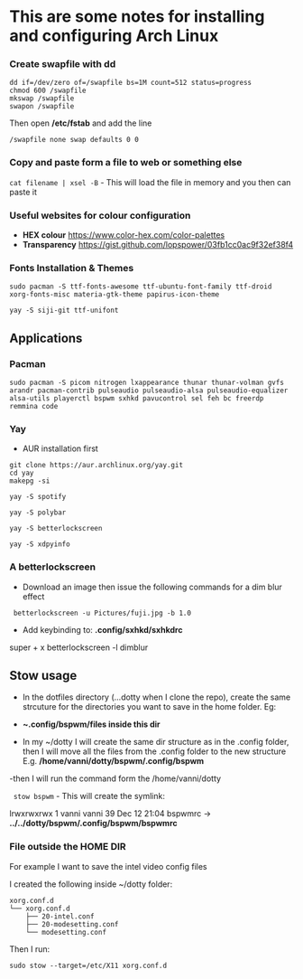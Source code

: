 # This are some notes for installing and configuring Arch Linux

### Create swapfile with dd

```  
dd if=/dev/zero of=/swapfile bs=1M count=512 status=progress 
chmod 600 /swapfile
mkswap /swapfile
swapon /swapfile
```
Then open **/etc/fstab** and add the line

``` /swapfile none swap defaults 0 0  ```

### Copy and paste form a file to web or something else

``` cat filename | xsel -B ``` - This will load the file in memory and you then can paste it

### Useful websites for colour configuration

- **HEX colour** https://www.color-hex.com/color-palettes
- **Transparency**  https://gist.github.com/lopspower/03fb1cc0ac9f32ef38f4	


### Fonts Installation & Themes

``` sudo pacman -S ttf-fonts-awesome ttf-ubuntu-font-family ttf-droid xorg-fonts-misc materia-gtk-theme papirus-icon-theme ```

``` yay -S siji-git ttf-unifont ```

## Applications

### Pacman
```
sudo pacman -S picom nitrogen lxappearance thunar thunar-volman gvfs arandr pacman-contrib pulseaudio pulseaudio-alsa pulseaudio-equalizer alsa-utils playerctl bspwm sxhkd pavucontrol sel feh bc freerdp remmina code 
```


### Yay

- AUR installation first
``` 
git clone https://aur.archlinux.org/yay.git 
cd yay 
makepg -si
``` 
```
yay -S spotify

yay -S polybar

yay -S betterlockscreen

yay -S xdpyinfo

```
### A betterlockscreen

- Download an image then issue the following commands for a dim blur effect

``` betterlockscreen -u Pictures/fuji.jpg -b 1.0```

- Add keybinding to: **.config/sxhkd/sxhkdrc**

super + x
	betterlockscreen -l dimblur


## Stow usage

- In the dotfiles directory (...dotty when I clone the repo), create the same strcuture for the directories you want to save in the home folder. Eg:

- **~.config/bspwm/files inside this dir**

- In my ~/dotty I will create the same dir structure as in the .config folder, then I will move all the files from the .config folder to the new structure
E.g.  **/home/vanni/dotty/bspwm/.config/bspwm**


-then I will run the command form the /home/vanni/dotty

``` stow bspwm``` - This will create the symlink:

lrwxrwxrwx 1 vanni vanni 39 Dec 12 21:04 bspwmrc -> **../../dotty/bspwm/.config/bspwm/bspwmrc**

### File outside the **HOME DIR**

For example I want to save the intel video config files

I created the following inside ~/dotty folder:
```
xorg.conf.d
└── xorg.conf.d
    ├── 20-intel.conf
    ├── 20-modesetting.conf
    └── modesetting.conf
```
Then I run:

```sudo stow --target=/etc/X11 xorg.conf.d```




